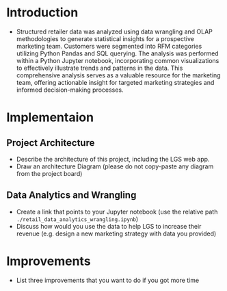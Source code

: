# Introduction
- Structured retailer data was analyzed using data wrangling and OLAP methodologies to generate statistical insights for a prospective marketing team. Customers were segmented into RFM categories utilizing Python Pandas and SQL querying. The analysis was performed within a Python Jupyter notebook, incorporating common visualizations to effectively illustrate trends and patterns in the data. This comprehensive analysis serves as a valuable resource for the marketing team, offering actionable insight for targeted marketing strategies and informed decision-making processes.

# Implementaion
## Project Architecture
- Describe the architecture of this project, including the LGS web app.
- Draw an architecture Diagram (please do not copy-paste any diagram from the project board)

## Data Analytics and Wrangling
- Create a link that points to your Jupyter notebook (use the relative path `./retail_data_analytics_wrangling.ipynb`)
- Discuss how would you use the data to help LGS to increase their revenue (e.g. design a new marketing strategy with data you provided)

# Improvements
- List three improvements that you want to do if you got more time
